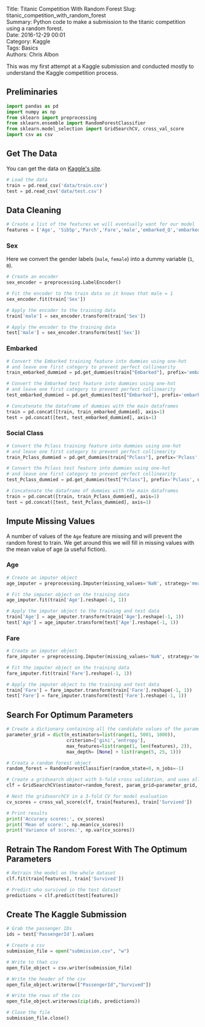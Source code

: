 Title: Titanic Competition With Random Forest
Slug: titanic_competition_with_random_forest  
Summary: Python code to make a submission to the titanic competition using a random forest.   
Date: 2016-12-29 00:01  
Category: Kaggle  
Tags: Basics  
Authors: Chris Albon

This was my first attempt at a Kaggle submission and conducted mostly to understand the Kaggle competition process.

## Preliminaries


```python
import pandas as pd
import numpy as np
from sklearn import preprocessing
from sklearn.ensemble import RandomForestClassifier
from sklearn.model_selection import GridSearchCV, cross_val_score
import csv as csv
```

## Get The Data

You can get the data on [Kaggle's site](https://www.kaggle.com/c/titanic).


```python
# Load the data
train = pd.read_csv('data/train.csv')
test = pd.read_csv('data/test.csv')
```

## Data Cleaning


```python
# Create a list of the features we will eventually want for our model
features = ['Age', 'SibSp','Parch','Fare','male','embarked_Q','embarked_S','Pclass_2', 'Pclass_3']
```

### Sex

Here we convert the gender labels (`male`, `female`) into a dummy variable (`1`, `0`).


```python
# Create an encoder
sex_encoder = preprocessing.LabelEncoder()

# Fit the encoder to the train data so it knows that male = 1
sex_encoder.fit(train['Sex'])

# Apply the encoder to the training data
train['male'] = sex_encoder.transform(train['Sex'])

# Apply the encoder to the training data
test['male'] = sex_encoder.transform(test['Sex'])
```

### Embarked


```python
# Convert the Embarked training feature into dummies using one-hot
# and leave one first category to prevent perfect collinearity
train_embarked_dummied = pd.get_dummies(train["Embarked"], prefix='embarked', drop_first=True)

# Convert the Embarked test feature into dummies using one-hot
# and leave one first category to prevent perfect collinearity
test_embarked_dummied = pd.get_dummies(test["Embarked"], prefix='embarked', drop_first=True)

# Concatenate the dataframe of dummies with the main dataframes
train = pd.concat([train, train_embarked_dummied], axis=1)
test = pd.concat([test, test_embarked_dummied], axis=1)
```

### Social Class


```python
# Convert the Pclass training feature into dummies using one-hot
# and leave one first category to prevent perfect collinearity
train_Pclass_dummied = pd.get_dummies(train["Pclass"], prefix='Pclass', drop_first=True)

# Convert the Pclass test feature into dummies using one-hot
# and leave one first category to prevent perfect collinearity
test_Pclass_dummied = pd.get_dummies(test["Pclass"], prefix='Pclass', drop_first=True)

# Concatenate the dataframe of dummies with the main dataframes
train = pd.concat([train, train_Pclass_dummied], axis=1)
test = pd.concat([test, test_Pclass_dummied], axis=1)
```

## Impute Missing Values

A number of values of the `Age` feature are missing and will prevent the random forest to train. We get around this we will fill in missing values with the mean value of age (a useful fiction).

### Age

```python
# Create an imputer object
age_imputer = preprocessing.Imputer(missing_values='NaN', strategy='mean', axis=0)

# Fit the imputer object on the training data
age_imputer.fit(train['Age'].reshape(-1, 1))

# Apply the imputer object to the training and test data
train['Age'] = age_imputer.transform(train['Age'].reshape(-1, 1))
test['Age'] = age_imputer.transform(test['Age'].reshape(-1, 1))
```
### Fare

```python
# Create an imputer object
fare_imputer = preprocessing.Imputer(missing_values='NaN', strategy='mean', axis=0)

# Fit the imputer object on the training data
fare_imputer.fit(train['Fare'].reshape(-1, 1))

# Apply the imputer object to the training and test data
train['Fare'] = fare_imputer.transform(train['Fare'].reshape(-1, 1))
test['Fare'] = fare_imputer.transform(test['Fare'].reshape(-1, 1))
```

## Search For Optimum Parameters


```python
# Create a dictionary containing all the candidate values of the parameters
parameter_grid = dict(n_estimators=list(range(1, 5001, 1000)),
                      criterion=['gini','entropy'],
                      max_features=list(range(1, len(features), 2)),
                      max_depth= [None] + list(range(5, 25, 1)))

# Creata a random forest object
random_forest = RandomForestClassifier(random_state=0, n_jobs=-1)

# Create a gridsearch object with 5-fold cross validation, and uses all cores (n_jobs=-1)
clf = GridSearchCV(estimator=random_forest, param_grid=parameter_grid, cv=5, verbose=1, n_jobs=-1)
```


```python
# Nest the gridsearchCV in a 3-fold CV for model evaluation
cv_scores = cross_val_score(clf, train[features], train['Survived'])

# Print results
print('Accuracy scores:', cv_scores)
print('Mean of score:', np.mean(cv_scores))
print('Variance of scores:', np.var(cv_scores))
```

## Retrain The Random Forest With The Optimum Parameters


```python
# Retrain the model on the whole dataset
clf.fit(train[features], train['Survived'])

# Predict who survived in the test dataset
predictions = clf.predict(test[features])
```

## Create The Kaggle Submission


```python
# Grab the passenger IDs
ids = test['PassengerId'].values

# Create a csv
submission_file = open("submission.csv", "w")

# Write to that csv
open_file_object = csv.writer(submission_file)

# Write the header of the csv
open_file_object.writerow(["PassengerId","Survived"])

# Write the rows of the csv
open_file_object.writerows(zip(ids, predictions))

# Close the file
submission_file.close()
```
